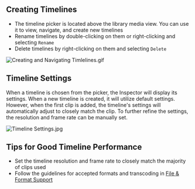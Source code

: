## Creating Timelines

- The timeline picker is located above the library media view. You can use it to view, navigate, and create new timelines
- Rename timelines by double-clicking on them or right-clicking and selecting `Rename`
- Delete timelines by right-clicking on them and selecting `Delete`

![Creating and Navigating Timlelines.gif](/static/creating_and_navigating_timelines/Creating_and_Navigating_Timlelines.gif)

## Timeline Settings

When a timeline is chosen from the picker, the Inspector will display its settings. When a new timeline is created, it will utilize default settings. However, when the first clip is added, the timeline's settings will automatically adjust to closely match the clip. To further refine the settings, the resolution and frame rate can be manually set.

![Timeline Settings.jpg](/static/creating_and_navigating_timelines/Timeline_Settings.jpg)

## Tips for Good Timeline Performance

- Set the timeline resolution and frame rate to closely match the majority of clips used
- Follow the guidelines for accepted formats and transcoding in [File & Format Support](./file_and_format_support)